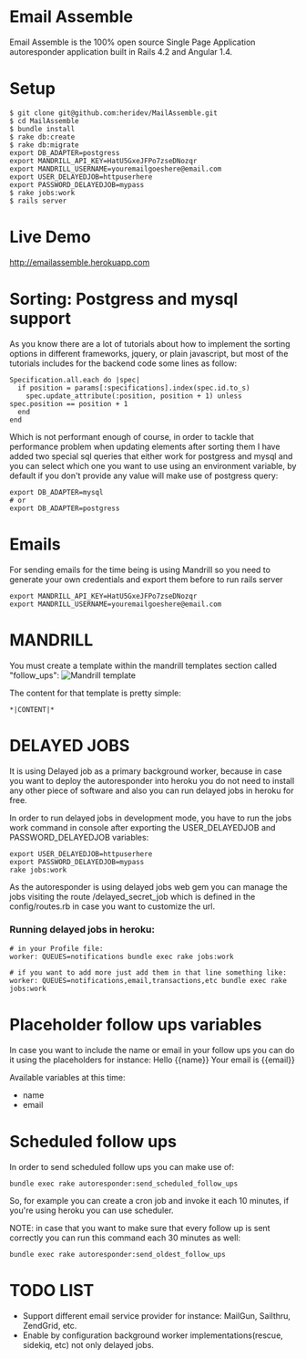 Email Assemble
==============================

Email Assemble is the 100% open source Single Page Application autoresponder application built in Rails 4.2 and Angular 1.4.

Setup
=====

```
$ git clone git@github.com:heridev/MailAssemble.git
$ cd MailAssemble
$ bundle install
$ rake db:create
$ rake db:migrate
export DB_ADAPTER=postgress
export MANDRILL_API_KEY=HatU5GxeJFPo7zseDNozqr
export MANDRILL_USERNAME=youremailgoeshere@email.com
export USER_DELAYEDJOB=httpuserhere
export PASSWORD_DELAYEDJOB=mypass
$ rake jobs:work
$ rails server
```

Live Demo
=========
http://emailassemble.herokuapp.com


Sorting: Postgress and mysql support
====================================

As you know there are a lot of tutorials about how to implement the sorting options in different frameworks, jquery, or plain javascript, but most of the tutorials includes for the backend code some lines as follow:

```
Specification.all.each do |spec|
  if position = params[:specifications].index(spec.id.to_s)
    spec.update_attribute(:position, position + 1) unless spec.position == position + 1
  end
end
```

Which is not performant enough of course, in order to tackle that performance problem when updating elements after sorting them I have added two special sql queries that either work for postgress and mysql and you can select which one you want to use using an environment variable, by default if you don't provide any value will make use of postgress query:

```
export DB_ADAPTER=mysql
# or
export DB_ADAPTER=postgress
```

Emails
========

For sending emails for the time being is using Mandrill so you need to generate your own credentials and export them before to run rails server
```
export MANDRILL_API_KEY=HatU5GxeJFPo7zseDNozqr
export MANDRILL_USERNAME=youremailgoeshere@email.com
```

MANDRILL
=========
You must create a template within the mandrill templates section called "follow_ups":
![Mandrill template](https://www.evernote.com/shard/s250/sh/e18dcab5-a7ed-4178-a21f-95c54fef6907/9f1cd8559b5c00c4/res/5b4f3375-8b6e-4695-bbd9-3612527889eb/skitch.png)

The content for that template is pretty simple:
```
*|CONTENT|*
```

DELAYED JOBS
=============

It is using Delayed job as a primary background worker, because in case you want to deploy the autoresponder into heroku you do not need to install any other piece of software and also you can run delayed jobs in heroku for free.

In order to run delayed jobs in development mode, you have to run the jobs work command in console after exporting the USER_DELAYEDJOB and PASSWORD_DELAYEDJOB variables:
```
export USER_DELAYEDJOB=httpuserhere
export PASSWORD_DELAYEDJOB=mypass
rake jobs:work
```

As the autoresponder is using delayed jobs web gem you can manage the jobs visiting the route /delayed_secret_job which is defined in the config/routes.rb in case you want to customize the url.


### Running delayed jobs in heroku:
```
# in your Profile file:
worker: QUEUES=notifications bundle exec rake jobs:work

# if you want to add more just add them in that line something like:
worker: QUEUES=notifications,email,transactions,etc bundle exec rake jobs:work
```

Placeholder follow ups variables
================================
In case you want to include the name or email in your follow ups you can do it using the placeholders for instance:
Hello {{name}}
Your email is {{email}}

Available variables at this time:
- name
- email

Scheduled follow ups
=====================

In order to send scheduled follow ups you can make use of:
```
bundle exec rake autoresponder:send_scheduled_follow_ups
```

So, for example you can create a cron job and invoke it each 10 minutes, if you're using heroku you can use scheduler.

NOTE: in case that you want to make sure that every follow up is sent correctly you can run this command each 30 minutes as well:
```
bundle exec rake autoresponder:send_oldest_follow_ups
```

TODO LIST
==========

- Support different email service provider for instance: MailGun, Sailthru, ZendGrid, etc.
- Enable by configuration background worker implementations(rescue, sidekiq, etc) not only delayed jobs.

